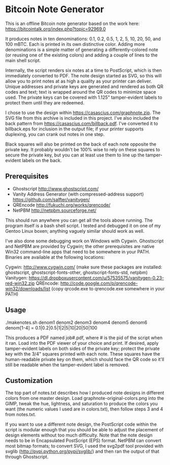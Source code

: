 Bitcoin Note Generator
======================

This is an offline Bitcoin note generator based on the work here:
https://bitcointalk.org/index.php?topic=92969.0

It produces notes in ten denominations: 0.1, 0.2, 0.5, 1, 2, 5, 10, 20, 50,
and 100 mBTC.  Each is printed in its own distinctive color.  Adding more
denominations is a simple matter of generating a differently-colored note
(or reusing one of the existing colors) and adding a couple of lines to the
main shell script.

Internally, the script renders six notes at a time to PostScript, which is
then immediately converted to PDF.  The note design started as SVG, so this 
will allow you to print notes at as high a quality as your printer can
deliver.  Unique addresses and private keys are generated and rendered as
both QR codes and text; text is wrapped around the QR codes to minimize 
space used.  The private keys can be covered with 1.125" tamper-evident
labels to protect them until they are redeemed.

I chose to use the design within https://casascius.com/graphnote.zip.  The
SVG file from this archive is included in this project.  I've also included
the back pattern from https://casascius.com/billback.pdf.  I've converted it
to billback.eps for inclusion in the output file; if your printer supports
duplexing, you can crank out notes in one step.  

Black squares will also be printed on the back of each note opposite the
private key.  It probably wouldn't be 100%  wise to rely on these squares to 
secure the private key, but you can at least use them to line up the tamper-
evident labels on the back.

Prerequisites
-------------

* Ghostscript
  http://www.ghostscript.com/
* Vanity Address Generator (with compressed-address support)
  https://github.com/salfter/vanitygen/
* QREncode
  http://fukuchi.org/works/qrencode/
* NetPBM
  http://netpbm.sourceforge.net/

This should run anywhere you can get all the tools above running.  The program
itself is a bash shell script.  I tested and debugged it on one of my Gentoo
Linux boxen; anything vaguely similar should work as well.  

I've also done some debugging work on Windows with Cygwin.  Ghostscript and
NetPBM are provided by Cygwin; the other prerequisites are native Win32
command-line apps that need to be somewhere in your PATH.  Binaries are
available at the following locations:

Cygwin: http://www.cygwin.com/
  (make sure these packages are installed: ghostscript,
   ghostscript-fonts-other, ghostscript-fonts-std, netpbm)
Vanitygen: https://dl.dropboxusercontent.com/u/57535575/vanitygen-0.23-red-win32.zip
QREncode: http://code.google.com/p/qrencode-win32/downloads/list
  (copy qrcode.exe to qrencode.exe somewhere in your PATH)
  
Usage
-----

./makenotes.sh denom1 denom2 denom3 denom4 denom5 denom6
denom[1-4] = 0.1|0.2|0.5|1|2|5|10|20|50|100

This produces a PDF named job#.pdf, where # is the pid of the script when it
ran.  Load into the PDF viewer of your choice and print.  If desired, apply
tamper-evident labels on both sides of the private key; protect the private
key with the 3/4" squares printed with each note.  These squares have the
human-readable private key on them, which should face the QR code so it'll 
still be readable when the tamper-evident label is removed.

Customization
-------------

The top part of notes.txt describes how I produced note designs in different
colors from one master design.  Load graphnote-original-colors.png into the 
GIMP, tweak the hue, lightness, and saturation to produce the colors you want 
(the numeric values I used are in colors.txt), then follow steps 3 and 4 from
notes.txt.

If you want to use a different note design, the PostScript code within the
script is modular enough that you should be able to adjust the placement of
design elements without too much difficulty.  Note that the note design needs
to be in Encapsulated PostScript (EPS) format.  NetPBM can convert most bitmap
formats; to convert SVG, I used the svg2pdf tool provided with svglib
(http://pypi.python.org/pypi/svglib/) and then ran the output of that
through Ghostscript.
